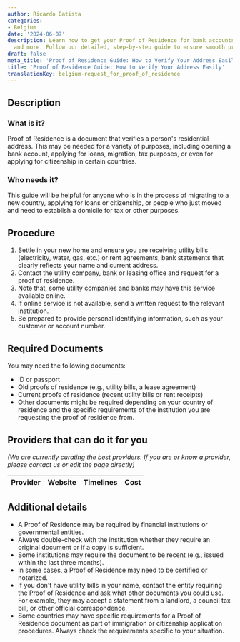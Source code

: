 ```yaml
---
author: Ricardo Batista
categories:
- Belgium
date: '2024-06-07'
description: Learn how to get your Proof of Residence for bank accounts, loans, migration,
  and more. Follow our detailed, step-by-step guide to ensure smooth processing.
draft: false
meta_title: 'Proof of Residence Guide: How to Verify Your Address Easily'
title: 'Proof of Residence Guide: How to Verify Your Address Easily'
translationKey: belgium-request_for_proof_of_residence
---
```


## Description
### What is it?
Proof of Residence is a document that verifies a person's residential address. This may be needed for a variety of purposes, including opening a bank account, applying for loans, migration, tax purposes, or even for applying for citizenship in certain countries.

### Who needs it?
This guide will be helpful for anyone who is in the process of migrating to a new country, applying for loans or citizenship, or people who just moved and need to establish a domicile for tax or other purposes.

## Procedure
1. Settle in your new home and ensure you are receiving utility bills (electricity, water, gas, etc.) or rent agreements, bank statements that clearly reflects your name and current address.
2. Contact the utility company, bank or leasing office and request for a proof of residence.
3. Note that, some utility companies and banks may have this service available online.
4. If online service is not available, send a written request to the relevant institution.
5. Be prepared to provide personal identifying information, such as your customer or account number.

## Required Documents
You may need the following documents:

- ID or passport
- Old proofs of residence (e.g., utility bills, a lease agreement)
- Current proofs of residence (recent utility bills or rent receipts)
- Other documents might be required depending on your country of residence and the specific requirements of the institution you are requesting the proof of residence from.

## Providers that can do it for you

_(We are currently curating the best providers. If you are or know a provider, please contact us or edit the page directly)_

| Provider        |     Website     |     Timelines    |       Cost      |
| --------------- | --------------- |  :-------------: | :-------------: |

## Additional details
- A Proof of Residence may be required by financial institutions or governmental entities. 
- Always double-check with the institution whether they require an original document or if a copy is sufficient.
- Some institutions may require the document to be recent (e.g., issued within the last three months). 
- In some cases, a Proof of Residence may need to be certified or notarized.
- If you don't have utility bills in your name, contact the entity requiring the Proof of Residence and ask what other documents you could use. For example, they may accept a statement from a landlord, a council tax bill, or other official correspondence.
- Some countries may have specific requirements for a Proof of Residence document as part of immigration or citizenship application procedures. Always check the requirements specific to your situation.